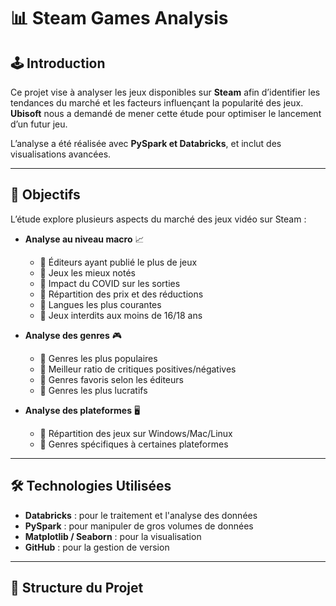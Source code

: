 # 📊 Steam Games Analysis

## 🕹️ Introduction  
Ce projet vise à analyser les jeux disponibles sur **Steam** afin d’identifier les tendances du marché et les facteurs influençant la popularité des jeux.  
**Ubisoft** nous a demandé de mener cette étude pour optimiser le lancement d’un futur jeu.

L’analyse a été réalisée avec **PySpark et Databricks**, et inclut des visualisations avancées.

---

## 🚀 Objectifs  
L’étude explore plusieurs aspects du marché des jeux vidéo sur Steam :  

- **Analyse au niveau macro** 📈  
  - 📌 Éditeurs ayant publié le plus de jeux  
  - 📌 Jeux les mieux notés  
  - 📌 Impact du COVID sur les sorties  
  - 📌 Répartition des prix et des réductions  
  - 📌 Langues les plus courantes  
  - 📌 Jeux interdits aux moins de 16/18 ans  

- **Analyse des genres** 🎮  
  - 📌 Genres les plus populaires  
  - 📌 Meilleur ratio de critiques positives/négatives  
  - 📌 Genres favoris selon les éditeurs  
  - 📌 Genres les plus lucratifs  

- **Analyse des plateformes** 🖥️  
  - 📌 Répartition des jeux sur Windows/Mac/Linux  
  - 📌 Genres spécifiques à certaines plateformes  

---

## 🛠️ Technologies Utilisées  
- **Databricks** : pour le traitement et l'analyse des données  
- **PySpark** : pour manipuler de gros volumes de données  
- **Matplotlib / Seaborn** : pour la visualisation  
- **GitHub** : pour la gestion de version  

---

## 📂 Structure du Projet  
